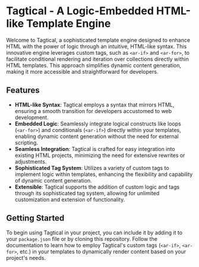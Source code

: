 # Tagtical - A Logic-Embedded HTML-like Template Engine

Welcome to Tagtical, a sophisticated template engine designed to enhance HTML with the power of logic through an intuitive, HTML-like syntax. This innovative engine leverages custom tags, such as `<ar-if>` and `<ar-for>`, to facilitate conditional rendering and iteration over collections directly within HTML templates. This approach simplifies dynamic content generation, making it more accessible and straightforward for developers.

## Features

- **HTML-like Syntax**: Tagtical employs a syntax that mirrors HTML, ensuring a smooth transition for developers accustomed to web development.
- **Embedded Logic**: Seamlessly integrate logical constructs like loops (`<ar-for>`) and conditionals (`<ar-if>`) directly within your templates, enabling dynamic content generation without the need for external scripting.
- **Seamless Integration**: Tagtical is crafted for easy integration into existing HTML projects, minimizing the need for extensive rewrites or adjustments.
- **Sophisticated Tag System**: Utilizes a variety of custom tags to implement logic within templates, enhancing the flexibility and capability of dynamic content generation.
- **Extensible**: Tagtical supports the addition of custom logic and tags through its sophisticated tag system, allowing for unlimited customization and extension of functionality.

## Getting Started

To begin using Tagtical in your project, you can include it by adding it to your `package.json` file or by cloning this repository. Follow the documentation to learn how to employ Tagtical's custom tags (`<ar-if>`, `<ar-for>`, etc.) in your templates to dynamically render content based on your project's needs.
